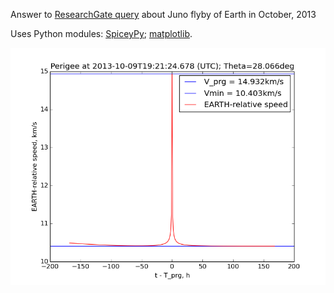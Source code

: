 Answer to [ResearchGate query](https://www.researchgate.net/post/Does_any_one_know_the_Juno_Oct_9_2013_Flyby_Parameters#552838b7d767a6265c8b45ab) about Juno flyby of Earth in October, 2013

Uses Python modules:  [SpiceyPy](https://github.com/AndrewAnnex/SpiceyPy); [matplotlib](http://matplotlib.org/).

![](https://github.com/drbitboy/ResearchGate_QandA/raw/master/Juno_2013-10/juno_rg.png)
